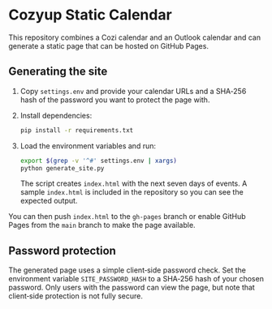 # Cozyup Static Calendar

This repository combines a Cozi calendar and an Outlook calendar and can generate a static page that can be hosted on GitHub Pages.

## Generating the site


1. Copy `settings.env` and provide your calendar URLs and a SHA‑256 hash of the password you want to protect the page with.
2. Install dependencies:
   ```bash
   pip install -r requirements.txt
   ```
3. Load the environment variables and run:

   ```bash
   export $(grep -v '^#' settings.env | xargs)
   python generate_site.py
   ```

   The script creates `index.html` with the next seven days of events. A sample
   `index.html` is included in the repository so you can see the expected
   output.

You can then push `index.html` to the `gh-pages` branch or enable GitHub Pages from the `main` branch to make the page available.

## Password protection
The generated page uses a simple client‑side password check. Set the environment variable `SITE_PASSWORD_HASH` to a SHA‑256 hash of your chosen password. Only users with the password can view the page, but note that client‑side protection is not fully secure.

